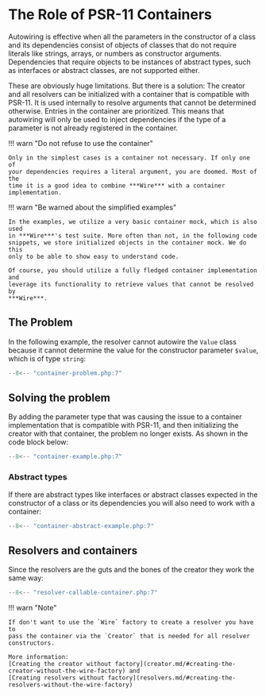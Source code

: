 # The Role of PSR-11 Containers

Autowiring is effective when all the parameters in the constructor of a class
and its dependencies consist of objects of classes that do not require literals
like strings, arrays, or numbers as constructor arguments. Dependencies that
require objects to be instances of abstract types, such as interfaces or
abstract classes, are not supported either.

These are obviously huge limitations. But there is a solution: The creator and
all resolvers can be initialized with a container that is compatible with
PSR-11. It is used internally to resolve arguments that cannot be determined
otherwise. Entries in the container are prioritized. This means that autowiring
will only be used to inject dependencies if the type of a parameter is not
already registered in the container.

!!! warn "Do not refuse to use the container"

    Only in the simplest cases is a container not necessary. If only one of
    your dependencies requires a literal argument, you are doomed. Most of the
    time it is a good idea to combine ***Wire*** with a container
    implementation.

!!! warn "Be warned about the simplified examples"

    In the examples, we utilize a very basic container mock, which is also used
    in ***Wire***'s test suite. More often than not, in the following code
    snippets, we store initialized objects in the container mock. We do this
    only to be able to show easy to understand code.  

    Of course, you should utilize a fully fledged container implementation and
    leverage its functionality to retrieve values that cannot be resolved by
    ***Wire***.

## The Problem

In the following example, the resolver cannot autowire the `Value` class
because it cannot determine the value for the constructor parameter `$value`,
which is of type `string`:

```php
--8<-- "container-problem.php:7"
```

## Solving the problem

By adding the parameter type that was causing the issue to a container
implementation that is compatible with PSR-11, and then initializing the
creator with that container, the problem no longer exists. As shown in the
code block below:

```php
--8<-- "container-example.php:7"
```

### Abstract types

If there are abstract types like interfaces or abstract classes expected in the
constructor of a class or its dependencies you will also need to work with
a container:

```php
--8<-- "container-abstract-example.php:7"
```

## Resolvers and containers

Since the resolvers are the guts and the bones of the creator they work the
same way:

```php
--8<-- "resolver-callable-container.php:7"
```

!!! warn "Note"

    If don't want to use the `Wire` factory to create a resolver you have to
    pass the container via the `Creator` that is needed for all resolver
    constructors.  

    More information:
    [Creating the creator without factory](creator.md/#creating-the-creator-without-the-wire-factory) and
    [Creating resolvers without factory](resolvers.md/#creating-the-resolvers-without-the-wire-factory)
